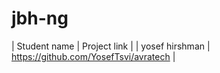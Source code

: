 # jbh-ng

| Student name      | Project link |
| yosef hirshman | https://github.com/YosefTsvi/avratech | 
